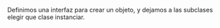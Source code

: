 Definimos una interfaz para crear un objeto, y dejamos a las subclases elegir que clase instanciar.
